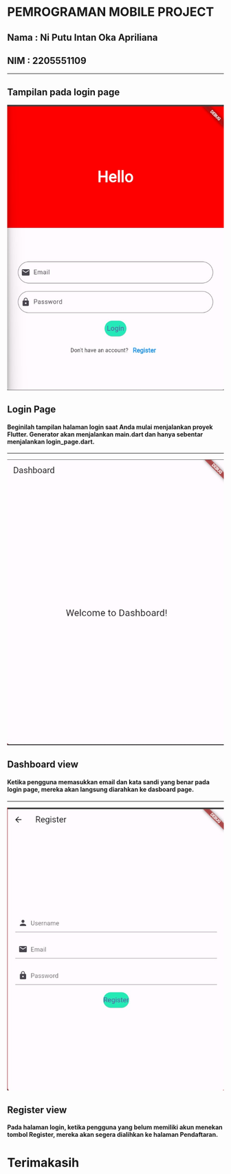 # PEMROGRAMAN MOBILE PROJECT

## Nama : Ni Putu Intan Oka Apriliana
## NIM : 2205551109
__________________________________________________
## Tampilan pada login page
![Login Page](lib/login_page.jpg)
## Login Page
#### Beginilah tampilan halaman login saat Anda mulai menjalankan proyek Flutter. Generator akan menjalankan main.dart dan hanya sebentar menjalankan login_page.dart.
__________________________________________________
![Dashboard](lib/dashboard_page.jpg)
## Dashboard view
#### Ketika pengguna memasukkan email dan kata sandi yang benar pada login page, mereka akan langsung diarahkan ke dasboard page.
__________________________________________________
![Register page](lib/register_page.jpg)
## Register view
#### Pada halaman login, ketika pengguna yang belum memiliki akun menekan tombol Register, mereka akan segera dialihkan ke halaman Pendaftaran.

# Terimakasih
